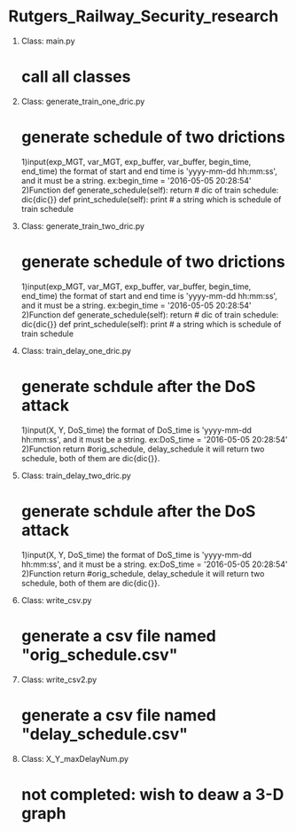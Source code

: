 # Rutgers_Railway_Security_research
1. Class: main.py
	# call all classes

2. Class: generate_train_one_dric.py
	# generate schedule of two drictions
	1)input(exp_MGT, var_MGT, exp_buffer, var_buffer, begin_time, end_time)
		the format of start and end time is 'yyyy-mm-dd hh:mm:ss', and it must be a string. ex:begin_time = '2016-05-05 20:28:54'
	2)Function
		def generate_schedule(self):
        	return # dic of train schedule: dic{dic{}}
    	def print_schedule(self):
        	print # a string which is schedule of train schedule
        	
3. Class: generate_train_two_dric.py
	# generate schedule of two drictions
	1)input(exp_MGT, var_MGT, exp_buffer, var_buffer, begin_time, end_time)
		the format of start and end time is 'yyyy-mm-dd hh:mm:ss', and it must be a string. ex:begin_time = '2016-05-05 20:28:54'
	2)Function
		def generate_schedule(self):
        	return # dic of train schedule: dic{dic{}}
    	def print_schedule(self):
        	print # a string which is schedule of train schedule
        	
4. Class: train_delay_one_dric.py
	# generate schdule after the DoS attack
	1)input(X, Y, DoS_time)
		the format of DoS_time is 'yyyy-mm-dd hh:mm:ss', and it must be a string. ex:DoS_time = '2016-05-05 20:28:54'
	2)Function
		return #orig_schedule, delay_schedule
		it will return two schedule, both of them are dic{dic{}}.

5. Class: train_delay_two_dric.py
	# generate schdule after the DoS attack
	1)input(X, Y, DoS_time)
		the format of DoS_time is 'yyyy-mm-dd hh:mm:ss', and it must be a string. ex:DoS_time = '2016-05-05 20:28:54'
	2)Function
		return #orig_schedule, delay_schedule
		it will return two schedule, both of them are dic{dic{}}.
		
6. Class: write_csv.py
	# generate a csv file named "orig_schedule.csv"
	
7. Class: write_csv2.py
	# generate a csv file named "delay_schedule.csv"

8. Class: X_Y_maxDelayNum.py
	# not completed: wish to deaw a 3-D graph
